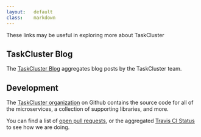 ```yaml
---
layout:   default
class:    markdown
---
```


These links may be useful in exploring more about TaskCluster

## TaskCluster Blog

The [TaskCluster Blog](http://planet.mozilla.org/taskcluster) aggregates blog posts by the TaskCluster team.

## Development

The [TaskCluster organization](https://github.com/taskcluster) on Github contains the source code for all of the microservices, a collection of supporting libraries, and more.

You can find a list of [open pull requests](https://github.com/search?utf8=%E2%9C%93&q=user%3Ataskcluster+is%3Aopen&type=Issues&ref=searchresults), or the aggregated [Travis CI Status](https://travis-ci.org/taskcluster) to see how we are doing.
